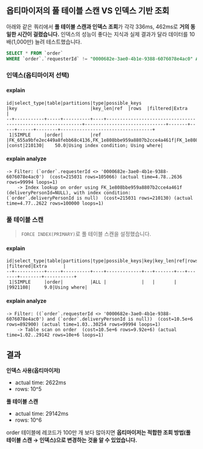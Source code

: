 ## 옵티마이저의 풀 테이블 스캔 VS 인덱스 기반 조회

아래와 같은 쿼리에서 **풀 테이블 스캔과 인덱스 조회**가 각각 336ms, 462ms로 **거의 동일한 시간이 걸렸습니다.**
인덱스의 성능이 좋다는 지식과 실제 결과가 달라 데이터를 10배(1,000만) 늘려 테스트했습니다.

```sql
SELECT * FROM `order`
WHERE `order`.`requesterId` != "0000682e-3ae0-4b1e-9388-6076078e4ac0" AND `order`.`deliveryPersonId` IS NULL
```

### 인덱스(옵티마이저 선택)

#### explain

```log
id|select_type|table|partitions|type|possible_keys                                                |key                           |key_len|ref  |rows  |filtered|Extra                             |
--+-----------+-----+----------+----+-------------------------------------------------------------+------------------------------+-------+-----+------+--------+----------------------------------+
 1|SIMPLE     |order|          |ref |FK_655a9bfe2ec449a8febb68c4136,FK_1e808bbe959a8807b2cce4a461f|FK_1e808bbe959a8807b2cce4a461f|1023   |const|210130|    50.0|Using index condition; Using where|
```

#### explain analyze

```log
-> Filter: (`order`.requesterId <> '0000682e-3ae0-4b1e-9388-6076078e4ac0')  (cost=215031 rows=105066) (actual time=4.78..2636 rows=99994 loops=1)
    -> Index lookup on order using FK_1e808bbe959a8807b2cce4a461f (deliveryPersonId=NULL), with index condition: (`order`.deliveryPersonId is null)  (cost=215031 rows=210130) (actual time=4.77..2622 rows=100000 loops=1)
```

### 풀 테이블 스캔

> `FORCE INDEX(PRIMARY)`로 풀 테이블 스캔을 설정했습니다.

#### explain

```log
id|select_type|table|partitions|type|possible_keys|key|key_len|ref|rows   |filtered|Extra      |
--+-----------+-----+----------+----+-------------+---+-------+---+-------+--------+-----------+
 1|SIMPLE     |order|          |ALL |             |   |       |   |9921108|     9.0|Using where|
```

#### explain analyze

```log
-> Filter: ((`order`.requesterId <> '0000682e-3ae0-4b1e-9388-6076078e4ac0') and (`order`.deliveryPersonId is null))  (cost=10.5e+6 rows=892900) (actual time=1.03..30254 rows=99994 loops=1)
    -> Table scan on order  (cost=10.5e+6 rows=9.92e+6) (actual time=1.02..29142 rows=10e+6 loops=1)
```

## 결과

**인덱스 사용(옵티마이저)**

- actual time: 2622ms
- rows: 10^5

**풀 테이블 스캔**

- actual time: 29142ms
- rows: 10^6

order 테이블에 레코드가 100만 개 보다 많아지면 **옵티마이저는 적합한 조회 방법(풀 테이블 스캔 → 인덱스)으로 변경하는 것을 알 수 있었습니다.**
